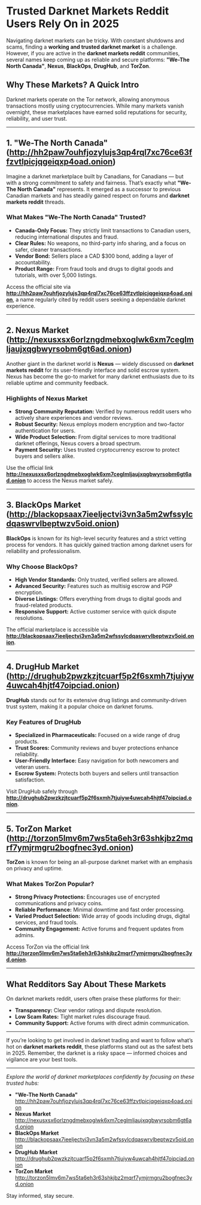 # Trusted Darknet Markets Reddit Users Rely On in 2025

Navigating darknet markets can be tricky. With constant shutdowns and scams, finding a **working and trusted darknet market** is a challenge. However, if you are active in the **darknet markets reddit** communities, several names keep coming up as reliable and secure platforms: **"We-The North Canada"**, **Nexus**, **BlackOps**, **DrugHub**, and **TorZon**.

## Why These Markets? A Quick Intro

Darknet markets operate on the Tor network, allowing anonymous transactions mostly using cryptocurrencies. While many markets vanish overnight, these marketplaces have earned solid reputations for security, reliability, and user trust.

***

## 1. "We-The North Canada" (http://hh2paw7ouhfjozylujs3qp4rql7xc76ce63ffzvtlpicjqgeiqxp4oad.onion)

Imagine a darknet marketplace built by Canadians, for Canadians — but with a strong commitment to safety and fairness. That’s exactly what **"We-The North Canada"** represents. It emerged as a successor to previous Canadian markets and has steadily gained respect on forums and **darknet markets reddit** threads.

### What Makes "We-The North Canada" Trusted?

- **Canada-Only Focus:** They strictly limit transactions to Canadian users, reducing international disputes and fraud.
- **Clear Rules:** No weapons, no third-party info sharing, and a focus on safer, cleaner transactions.
- **Vendor Bond:** Sellers place a CAD $300 bond, adding a layer of accountability.
- **Product Range:** From fraud tools and drugs to digital goods and tutorials, with over 5,000 listings.

Access the official site via **http://hh2paw7ouhfjozylujs3qp4rql7xc76ce63ffzvtlpicjqgeiqxp4oad.onion**, a name regularly cited by reddit users seeking a dependable darknet experience.

***

## 2. Nexus Market (http://nexusxsx6orlzngdmebxoglwk6xm7ceglmljaujxqgbwyrsobm6gt6ad.onion)

Another giant in the darknet world is **Nexus** — widely discussed on **darknet markets reddit** for its user-friendly interface and solid escrow system. Nexus has become the go-to market for many darknet enthusiasts due to its reliable uptime and community feedback.

### Highlights of Nexus Market

- **Strong Community Reputation:** Verified by numerous reddit users who actively share experiences and vendor reviews.
- **Robust Security:** Nexus employs modern encryption and two-factor authentication for users.
- **Wide Product Selection:** From digital services to more traditional darknet offerings, Nexus covers a broad spectrum.
- **Payment Security:** Uses trusted cryptocurrency escrow to protect buyers and sellers alike.

Use the official link **http://nexusxsx6orlzngdmebxoglwk6xm7ceglmljaujxqgbwyrsobm6gt6ad.onion** to access the Nexus market safely.

***

## 3. BlackOps Market (http://blackopsaax7ieeljectvi3vn3a5m2wfssylcdqaswrvlbeptwzv5oid.onion)

**BlackOps** is known for its high-level security features and a strict vetting process for vendors. It has quickly gained traction among darknet users for reliability and professionalism.

### Why Choose BlackOps?

- **High Vendor Standards:** Only trusted, verified sellers are allowed.
- **Advanced Security:** Features such as multisig escrow and PGP encryption.
- **Diverse Listings:** Offers everything from drugs to digital goods and fraud-related products.
- **Responsive Support:** Active customer service with quick dispute resolutions.

The official marketplace is accessible via **http://blackopsaax7ieeljectvi3vn3a5m2wfssylcdqaswrvlbeptwzv5oid.onion**.

***

## 4. DrugHub Market (http://drughub2pwzkzjtcuarf5p2f6sxmh7tjuiyw4uwcah4hjtf47oipciad.onion)

**DrugHub** stands out for its extensive drug listings and community-driven trust system, making it a popular choice on darknet forums.

### Key Features of DrugHub

- **Specialized in Pharmaceuticals:** Focused on a wide range of drug products.
- **Trust Scores:** Community reviews and buyer protections enhance reliability.
- **User-Friendly Interface:** Easy navigation for both newcomers and veteran users.
- **Escrow System:** Protects both buyers and sellers until transaction satisfaction.

Visit DrugHub safely through **http://drughub2pwzkzjtcuarf5p2f6sxmh7tjuiyw4uwcah4hjtf47oipciad.onion**.

***

## 5. TorZon Market (http://torzon5lmv6m7ws5ta6eh3r63shkjbz2mqrf7ymjrmgru2bogfnec3yd.onion)

**TorZon** is known for being an all-purpose darknet market with an emphasis on privacy and uptime.

### What Makes TorZon Popular?

- **Strong Privacy Protections:** Encourages use of encrypted communications and privacy coins.
- **Reliable Performance:** Minimal downtime and fast order processing.
- **Varied Product Selection:** Wide array of goods including drugs, digital services, and fraud tools.
- **Community Engagement:** Active forums and frequent updates from admins.

Access TorZon via the official link **http://torzon5lmv6m7ws5ta6eh3r63shkjbz2mqrf7ymjrmgru2bogfnec3yd.onion**.

***

## What Redditors Say About These Markets

On darknet markets reddit, users often praise these platforms for their:

- **Transparency:** Clear vendor ratings and dispute resolution.
- **Low Scam Rates:** Tight market rules discourage fraud.
- **Community Support:** Active forums with direct admin communication.

***

If you’re looking to get involved in darknet trading and want to follow what’s hot on **darknet markets reddit**, these platforms stand out as the safest bets in 2025. Remember, the darknet is a risky space — informed choices and vigilance are your best tools.

***

*Explore the world of darknet marketplaces confidently by focusing on these trusted hubs:*

- **"We-The North Canada"** http://hh2paw7ouhfjozylujs3qp4rql7xc76ce63ffzvtlpicjqgeiqxp4oad.onion
- **Nexus Market** http://nexusxsx6orlzngdmebxoglwk6xm7ceglmljaujxqgbwyrsobm6gt6ad.onion
- **BlackOps Market** http://blackopsaax7ieeljectvi3vn3a5m2wfssylcdqaswrvlbeptwzv5oid.onion
- **DrugHub Market** http://drughub2pwzkzjtcuarf5p2f6sxmh7tjuiyw4uwcah4hjtf47oipciad.onion
- **TorZon Market** http://torzon5lmv6m7ws5ta6eh3r63shkjbz2mqrf7ymjrmgru2bogfnec3yd.onion

Stay informed, stay secure.